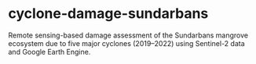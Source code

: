 # cyclone-damage-sundarbans
Remote sensing-based damage assessment of the Sundarbans mangrove ecosystem due to five major cyclones (2019–2022) using Sentinel-2 data and Google Earth Engine.
